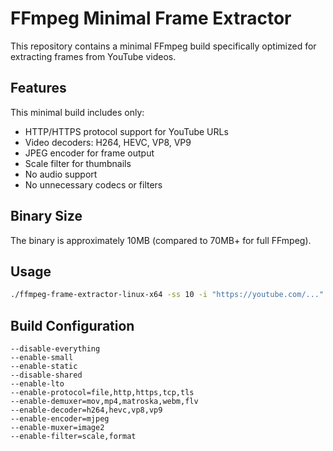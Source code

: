 # FFmpeg Minimal Frame Extractor

This repository contains a minimal FFmpeg build specifically optimized for extracting frames from YouTube videos.

## Features

This minimal build includes only:
- HTTP/HTTPS protocol support for YouTube URLs
- Video decoders: H264, HEVC, VP8, VP9
- JPEG encoder for frame output
- Scale filter for thumbnails
- No audio support
- No unnecessary codecs or filters

## Binary Size

The binary is approximately 10MB (compared to 70MB+ for full FFmpeg).

## Usage

```bash
./ffmpeg-frame-extractor-linux-x64 -ss 10 -i "https://youtube.com/..." -frames:v 1 -q:v 2 -vf scale=240:180 output.jpg
```

## Build Configuration

```
--disable-everything
--enable-small
--enable-static
--disable-shared
--enable-lto
--enable-protocol=file,http,https,tcp,tls
--enable-demuxer=mov,mp4,matroska,webm,flv
--enable-decoder=h264,hevc,vp8,vp9
--enable-encoder=mjpeg
--enable-muxer=image2
--enable-filter=scale,format
```